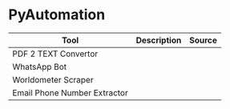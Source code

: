 # PyAutomation


|Tool |Description |Source |
|-|-|-|
|PDF 2 TEXT Convertor | | |
|WhatsApp Bot | | |
|Worldometer Scraper | | |
|Email Phone Number Extractor | | |
